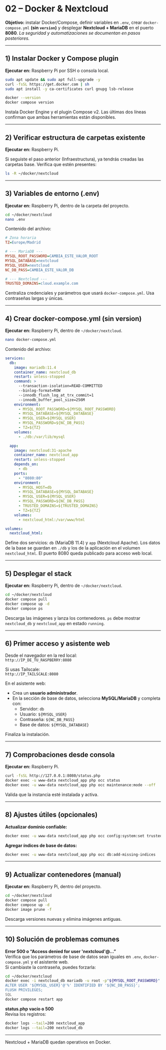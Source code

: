 # 02 – Docker & Nextcloud

**Objetivo:** instalar Docker/Compose, definir variables en `.env`, crear `docker-compose.yml` **(sin `version`)** y desplegar **Nextcloud + MariaDB** en el puerto **8080**. *La seguridad y automatizaciones se documentan en pasos posteriores.*

---

## 1) Instalar Docker y Compose plugin

**Ejecutar en:** Raspberry Pi por SSH o consola local.

```bash
sudo apt update && sudo apt full-upgrade -y
curl -fsSL https://get.docker.com | sh
sudo apt install -y ca-certificates curl gnupg lsb-release

docker --version
docker compose version
```

Instala Docker Engine y el plugin Compose v2. Las últimas dos líneas confirman que ambas herramientas están disponibles.

---

## 2) Verificar estructura de carpetas existente

**Ejecutar en:** Raspberry Pi.

Si seguiste el paso anterior (Infraestructura), ya tendrás creadas las carpetas base. Verifica que estén presentes:

```bash
ls -R ~/docker/nextcloud
```

---

## 3) Variables de entorno (.env)

**Ejecutar en:** Raspberry Pi, dentro de la carpeta del proyecto.

```bash
cd ~/docker/nextcloud
nano .env
```

Contenido del archivo:

```ini
# Zona horaria
TZ=Europe/Madrid

# --- MariaDB ---
MYSQL_ROOT_PASSWORD=CAMBIA_ESTE_VALOR_ROOT
MYSQL_DATABASE=nextcloud
MYSQL_USER=nextcloud
NC_DB_PASS=CAMBIA_ESTE_VALOR_DB

# --- Nextcloud ---
TRUSTED_DOMAINS=cloud.example.com
```

Centraliza credenciales y parámetros que usará `docker-compose.yml`. Usa contraseñas largas y únicas.

---

## 4) Crear docker-compose.yml (sin version)

**Ejecutar en:** Raspberry Pi, dentro de `~/docker/nextcloud`.

```bash
nano docker-compose.yml
```

Contenido del archivo:

```yaml
services:
  db:
    image: mariadb:11.4
    container_name: nextcloud_db
    restart: unless-stopped
    command: >
      --transaction-isolation=READ-COMMITTED
      --binlog-format=ROW
      --innodb_flush_log_at_trx_commit=1
      --innodb_buffer_pool_size=256M
    environment:
      - MYSQL_ROOT_PASSWORD=${MYSQL_ROOT_PASSWORD}
      - MYSQL_DATABASE=${MYSQL_DATABASE}
      - MYSQL_USER=${MYSQL_USER}
      - MYSQL_PASSWORD=${NC_DB_PASS}
      - TZ=${TZ}
    volumes:
      - ./db:/var/lib/mysql

  app:
    image: nextcloud:31-apache
    container_name: nextcloud_app
    restart: unless-stopped
    depends_on:
      - db
    ports:
      - "8080:80"
    environment:
      - MYSQL_HOST=db
      - MYSQL_DATABASE=${MYSQL_DATABASE}
      - MYSQL_USER=${MYSQL_USER}
      - MYSQL_PASSWORD=${NC_DB_PASS}
      - TRUSTED_DOMAINS=${TRUSTED_DOMAINS}
      - TZ=${TZ}
    volumes:
      - nextcloud_html:/var/www/html

volumes:
  nextcloud_html:
```

Define dos servicios: `db` (MariaDB 11.4) y `app` (Nextcloud Apache). Los datos de la base se guardan en `./db` y los de la aplicación en el volumen `nextcloud_html`. El puerto 8080 queda publicado para acceso web local.

---

## 5) Desplegar el stack

**Ejecutar en:** Raspberry Pi, dentro de `~/docker/nextcloud`.

```bash
cd ~/docker/nextcloud
docker compose pull
docker compose up -d
docker compose ps
```

Descarga las imágenes y lanza los contenedores. `ps` debe mostrar `nextcloud_db` y `nextcloud_app` en estado `running`.

---

## 6) Primer acceso y asistente web

Desde el navegador en la red local:  
`http://IP_DE_TU_RASPBERRY:8080`

Si usas Tailscale:  
`http://IP_TAILSCALE:8080`

En el asistente web:
- Crea un **usuario administrador**.
- En la sección de base de datos, selecciona **MySQL/MariaDB** y completa con:
  - Servidor: `db`
  - Usuario: `${MYSQL_USER}`
  - Contraseña: `${NC_DB_PASS}`
  - Base de datos: `${MYSQL_DATABASE}`

Finaliza la instalación.

---

## 7) Comprobaciones desde consola

**Ejecutar en:** Raspberry Pi.

```bash
curl -fsSL http://127.0.0.1:8080/status.php
docker exec -u www-data nextcloud_app php occ status
docker exec -u www-data nextcloud_app php occ maintenance:mode --off
```

Valida que la instancia esté instalada y activa.

---

## 8) Ajustes útiles (opcionales)

**Actualizar dominio confiable:**
```bash
docker exec -u www-data nextcloud_app php occ config:system:set trusted_domains 1 --value="${TRUSTED_DOMAINS}"
```

**Agregar índices de base de datos:**
```bash
docker exec -u www-data nextcloud_app php occ db:add-missing-indices
```

---

## 9) Actualizar contenedores (manual)

**Ejecutar en:** Raspberry Pi, dentro del proyecto.

```bash
cd ~/docker/nextcloud
docker compose pull
docker compose up -d
docker image prune -f
```

Descarga versiones nuevas y elimina imágenes antiguas.

---

## 10) Solución de problemas comunes

**Error 500 o “Access denied for user 'nextcloud'@…”**  
Verifica que los parámetros de base de datos sean iguales en `.env`, `docker-compose.yml` y el asistente web.  
Si cambiaste la contraseña, puedes forzarla:

```bash
cd ~/docker/nextcloud
docker exec -i nextcloud_db mariadb -u root -p"${MYSQL_ROOT_PASSWORD}" <<'SQL'
ALTER USER '${MYSQL_USER}'@'%' IDENTIFIED BY '${NC_DB_PASS}';
FLUSH PRIVILEGES;
SQL
docker compose restart app
```

**status.php vacío o 500**  
Revisa los registros:
```bash
docker logs --tail=200 nextcloud_app
docker logs --tail=200 nextcloud_db
```

---

Nextcloud + MariaDB quedan operativos en Docker.  
